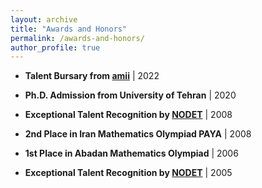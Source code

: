 ```yaml
---
layout: archive
title: "Awards and Honors"
permalink: /awards-and-honors/
author_profile: true
---
```




* **Talent Bursary from [amii](https://www.amii.ca)** | 2022
  
* **Ph.D. Admission from University of Tehran** | 2020
  
* **Exceptional Talent Recognition by [NODET](http://www.nodet.net)** | 2008
  
* **2nd Place in Iran Mathematics Olympiad PAYA** | 2008
  
* **1st Place in Abadan Mathematics Olympiad** | 2006
  
* **Exceptional Talent Recognition by [NODET](http://www.nodet.net)** | 2005

